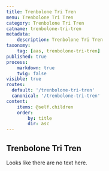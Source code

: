 ```yaml
---
title: Trenbolone Tri Tren
menu: Trenbolone Tri Tren
category: Trenbolone Tri Tren
catname: trenbolone-tri-tren
metadata:
    description: Trenbolone Tri Tren
taxonomy:
    tag: [aas, trenbolone-tri-tren]
published: true
process:
    markdown: true
    twig: false
visible: true
routes:
  default: '/trenbolone-tri-tren'
  canonical: '/trenbolone-tri-tren'
content:
    items: @self.children
    order:
        by: title
        dir: asc
---
```

## Trenbolone Tri Tren
Looks like there are no text here.
